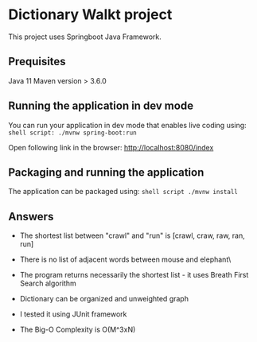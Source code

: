 # Dictionary Walkt project 

This project uses Springboot Java Framework.


## Prequisites 

Java 11
Maven version > 3.6.0
## Running the application in dev mode

You can run your application in dev mode that enables live coding using:
``shell script: ./mvnw spring-boot:run ``

Open following link in the browser: [http://localhost:8080/index](http://localhost:8080/index)


## Packaging and running the application

The application can be packaged using:
``shell script ./mvnw install``


## Answers

* The shortest list between "crawl" and "run" is [crawl, craw, raw, ran, run]

* There is no list of adjacent words between mouse and elephant\
* The program returns necessarily the shortest list - it uses Breath First Search algorithm
* Dictionary can be organized and unweighted graph 
* I tested it using JUnit framework 
* The Big-O Complexity is O(M^3xN) 



